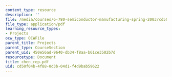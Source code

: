 ```yaml
---
content_type: resource
description: ''
file: /media/courses/6-780-semiconductor-manufacturing-spring-2003/cd50f04b4f880d3b04d1f4d9bab59622_chen_rep.pdf
file_type: application/pdf
learning_resource_types:
- Projects
ocw_type: OCWFile
parent_title: Projects
parent_type: CourseSection
parent_uid: 450e56ad-9640-db34-f8aa-b61ce3502b7d
resourcetype: Document
title: chen_rep.pdf
uid: cd50f04b-4f88-0d3b-04d1-f4d9bab59622
---
```

